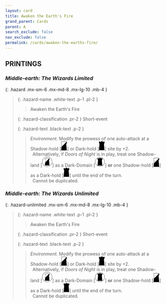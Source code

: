 ```yaml
---
layout: card
title: Awaken the Earth's Fire
grand_parent: Cards
parent: A
search_exclude: false
nav_exclude: false
permalink: /cards/awaken-the-earths-fire/
---
```


## PRINTINGS


### _Middle-earth: The Wizards Limited_

{: .hazard .mx-sm-6 .mx-md-8 .mx-lg-10 .mb-4 }
> {: .hazard-name .white-text .p-1 .pl-2 }
> > <div class="hazard-mp"></div>
> > <div class="card-name">Awaken the Earth's Fire</div>
>
> {: .hazard-classification .pr-2 }
> Short-event
>
> {: .hazard-text .black-text .p-2 }
> > _Environment._ Modify the prowess of one auto-attack at a Shadow-hold \[![](/assets/images/shadow-hold.svg)] or Dark-hold \[![](/assets/images/dark-hold.svg)] site by +2. <br>&ensp;Alternatively, if _Doors of Night_ is in play, treat one Shadow-land \[![](/assets/images/shadow-land.svg)] as a Dark-Domain \[![](/assets/images/dark-domain.svg)] **or** one Shadow-hold \[![](/assets/images/shadow-hold.svg)] as a Dark-hold \[![](/assets/images/dark-hold.svg)] until the end of the turn. <br>&ensp;Cannot be duplicated. 
>

### _Middle-earth: The Wizards Unlimited_

{: .hazard-unlimited .mx-sm-6 .mx-md-8 .mx-lg-10 .mb-4 }
> {: .hazard-name .white-text .p-1 .pl-2 }
> > <div class="hazard-mp"></div>
> > <div class="card-name">Awaken the Earth's Fire</div>
>
> {: .hazard-classification .pr-2 }
> Short-event
>
> {: .hazard-text .black-text .p-2 }
> > _Environment._ Modify the prowess of one auto-attack at a Shadow-hold \[![](/assets/images/shadow-hold.svg)] or Dark-hold \[![](/assets/images/dark-hold.svg)] site by +2. <br>&ensp;Alternatively, if _Doors of Night_ is in play, treat one Shadow-land \[![](/assets/images/shadow-land.svg)] as a Dark-Domain \[![](/assets/images/dark-domain.svg)] **or** one Shadow-hold \[![](/assets/images/shadow-hold.svg)] as a Dark-hold \[![](/assets/images/dark-hold.svg)] until the end of the turn. <br>&ensp;Cannot be duplicated. 
>
